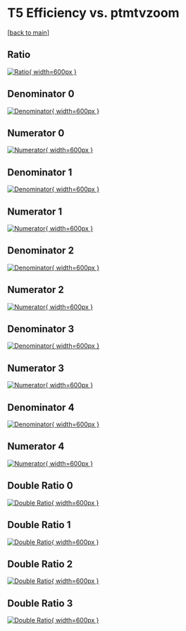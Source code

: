 # T5 Efficiency vs. ptmtvzoom

[[back to main](./)]



## Ratio

[![Ratio](../mtv/var/T5_vtr_0_-1_eff_ptmtvzoom.png){ width=600px }](../mtv/var/T5_vtr_0_-1_eff_ptmtvzoom.pdf)

## Denominator 0

[![Denominator](../mtv/den/T5_vtr_0_-1_eff_ptmtvzoom_den0.png){ width=600px }](../mtv/den/T5_vtr_0_-1_eff_ptmtvzoom_den0.pdf)

## Numerator 0

[![Numerator](../mtv/num/T5_vtr_0_-1_eff_ptmtvzoom_num0.png){ width=600px }](../mtv/num/T5_vtr_0_-1_eff_ptmtvzoom_num0.pdf)

## Denominator 1

[![Denominator](../mtv/den/T5_vtr_0_-1_eff_ptmtvzoom_den1.png){ width=600px }](../mtv/den/T5_vtr_0_-1_eff_ptmtvzoom_den1.pdf)

## Numerator 1

[![Numerator](../mtv/num/T5_vtr_0_-1_eff_ptmtvzoom_num1.png){ width=600px }](../mtv/num/T5_vtr_0_-1_eff_ptmtvzoom_num1.pdf)

## Denominator 2

[![Denominator](../mtv/den/T5_vtr_0_-1_eff_ptmtvzoom_den2.png){ width=600px }](../mtv/den/T5_vtr_0_-1_eff_ptmtvzoom_den2.pdf)

## Numerator 2

[![Numerator](../mtv/num/T5_vtr_0_-1_eff_ptmtvzoom_num2.png){ width=600px }](../mtv/num/T5_vtr_0_-1_eff_ptmtvzoom_num2.pdf)

## Denominator 3

[![Denominator](../mtv/den/T5_vtr_0_-1_eff_ptmtvzoom_den3.png){ width=600px }](../mtv/den/T5_vtr_0_-1_eff_ptmtvzoom_den3.pdf)

## Numerator 3

[![Numerator](../mtv/num/T5_vtr_0_-1_eff_ptmtvzoom_num3.png){ width=600px }](../mtv/num/T5_vtr_0_-1_eff_ptmtvzoom_num3.pdf)

## Denominator 4

[![Denominator](../mtv/den/T5_vtr_0_-1_eff_ptmtvzoom_den4.png){ width=600px }](../mtv/den/T5_vtr_0_-1_eff_ptmtvzoom_den4.pdf)

## Numerator 4

[![Numerator](../mtv/num/T5_vtr_0_-1_eff_ptmtvzoom_num4.png){ width=600px }](../mtv/num/T5_vtr_0_-1_eff_ptmtvzoom_num4.pdf)

## Double Ratio 0

[![Double Ratio](../mtv/ratio/T5_vtr_0_-1_eff_ptmtvzoom_ratio0.png){ width=600px }](../mtv/ratio/T5_vtr_0_-1_eff_ptmtvzoom_ratio0.pdf)

## Double Ratio 1

[![Double Ratio](../mtv/ratio/T5_vtr_0_-1_eff_ptmtvzoom_ratio1.png){ width=600px }](../mtv/ratio/T5_vtr_0_-1_eff_ptmtvzoom_ratio1.pdf)

## Double Ratio 2

[![Double Ratio](../mtv/ratio/T5_vtr_0_-1_eff_ptmtvzoom_ratio2.png){ width=600px }](../mtv/ratio/T5_vtr_0_-1_eff_ptmtvzoom_ratio2.pdf)

## Double Ratio 3

[![Double Ratio](../mtv/ratio/T5_vtr_0_-1_eff_ptmtvzoom_ratio3.png){ width=600px }](../mtv/ratio/T5_vtr_0_-1_eff_ptmtvzoom_ratio3.pdf)

